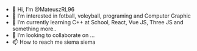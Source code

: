 - 👋 Hi, I’m @MateuszRL96
- 👀 I’m interested in fotball, voleyball, programing and Computer Graphic
- 🌱 I’m currently learning C++ at School, React, Vue JS, Three JS and something more..
- 💞️ I’m looking to collaborate on ...
- 📫 How to reach me siema siema

<!---
MateuszRL96/MateuszRL96 is a ✨ special ✨ repository because its `README.md` (this file) appears on your GitHub profile.
You can click the Preview link to take a look at your changes.
--->
